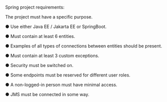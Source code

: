 Spring project requirements:

The project must have a specific purpose.

● Use either Java EE / Jakarta EE or SpringBoot.

● Must contain at least 6 entities.

● Examples of all types of connections between entities should be present.

● Must contain at least 3 custom exceptions.

● Security must be switched on.

● Some endpoints must be reserved for different user roles.

● A non-logged-in person must have minimal access.

● JMS must be connected in some way.